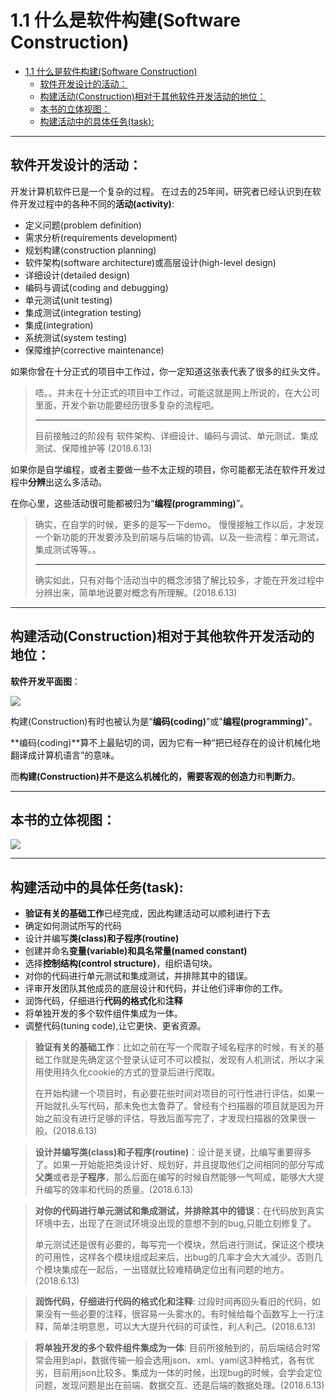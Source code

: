 # 1.1 什么是软件构建(Software Construction)

<!-- TOC -->

- [1.1 什么是软件构建(Software Construction)](#11-什么是软件构建software-construction)
    - [软件开发设计的活动：](#软件开发设计的活动)
    - [构建活动(Construction)相对于其他软件开发活动的地位：](#构建活动construction相对于其他软件开发活动的地位)
    - [本书的立体视图：](#本书的立体视图)
    - [构建活动中的具体任务(task):](#构建活动中的具体任务task)

<!-- /TOC -->

---

## 软件开发设计的活动：
开发计算机软件已是一个复杂的过程。
在过去的25年间，研究者已经认识到在软件开发过程中的各种不同的**活动(activity)**:

- 定义问题(problem definition)
- 需求分析(requirements development)
- 规划构建(construction planning)
- 软件架构(software architecture)或高层设计(high-level design)
- 详细设计(detailed design)
- 编码与调试(coding and debugging)
- 单元测试(unit testing)
- 集成测试(integration testing)
- 集成(integration)
- 系统测试(system testing)
- 保障维护(corrective maintenance)


如果你曾在十分正式的项目中工作过，你一定知道这张表代表了很多的红头文件。

> 唔。。并未在十分正式的项目中工作过，可能这就是网上所说的，在大公司里面，开发个新功能要经历很多复杂的流程吧。
> 
> ---
> 目前接触过的阶段有 软件架构、详细设计、编码与调试、单元测试、集成测试、保障维护等 (2018.6.13)

如果你是自学编程，或者主要做一些不太正规的项目，你可能都无法在软件开发过程中**分辨**出这么多活动。

在你心里，这些活动很可能都被归为“**编程(programming)**”。

> 确实，在自学的时候，更多的是写一下demo。
> 慢慢接触工作以后，才发现一个新功能的开发要涉及到前端与后端的协调。以及一些流程：单元测试，集成测试等等。。
> 
> ---
> 确实如此，只有对每个活动当中的概念涉猎了解比较多，才能在开发过程中分辨出来，简单地说要对概念有所理解。(2018.6.13)

---

## 构建活动(Construction)相对于其他软件开发活动的地位：

**软件开发平面图**：

![](https://ws2.sinaimg.cn/large/006tNc79gy1fhucul6k43j30to0nkn0n.jpg)


构建(Construction)有时也被认为是“**编码(coding)**”或"**编程(programming)**"。

**编码(coding)**算不上最贴切的词，因为它有一种“把已经存在的设计机械化地翻译成计算机语言”的意味。

而**构建(Construction)**并不是这么机械化的，需要客观的**创造力**和**判断力**。

---

## 本书的立体视图：

![](https://ws2.sinaimg.cn/large/006tNc79gy1fhucyfcc4oj30v20nin12.jpg)

---

## 构建活动中的具体任务(task):

- **验证有关的基础工作**已经完成，因此构建活动可以顺利进行下去
- 确定如何测试所写的代码
- 设计并编写**类(class)**和**子程序(routine)**
- 创建并命名**变量(variable)**和**具名常量(named constant)**
- 选择**控制结构(control structure)**，组织语句块。
- 对你的代码进行单元测试和集成测试，并排除其中的错误。
- 评审开发团队其他成员的底层设计和代码，并让他们评审你的工作。
- 润饰代码，仔细进行**代码的格式化**和**注释**
- 将单独开发的多个软件组件集成为一体。
- 调整代码(tuning code),让它更快、更省资源。


> **验证有关的基础工作**：比如之前在写一个爬取子域名程序的时候，有关的基础工作就是先确定这个登录认证可不可以模拟，发现有人机测试，所以才采用使用持久化cookie的方式的登录后进行爬取。
>
> 在开始构建一个项目时，有必要花些时间对项目的可行性进行评估，如果一开始就扎头写代码，那未免也太鲁莽了。曾经有个扫描器的项目就是因为开始之前没有进行足够的评估，导致后面写完了，才发现扫描器的效果很一般。(2018.6.13)

> **设计并编写类(class)和子程序(routine)**：设计是关键，比编写重要得多了。如果一开始能把类设计好、规划好，并且提取他们之间相同的部分写成**父类**或者是**子程序**，那么后面在编写的时候自然能够一气呵成，能够大大提升编写的效率和代码的质量。(2018.6.13)


> **对你的代码进行单元测试和集成测试，并排除其中的错误**：在代码放到真实环境中去，出现了在测试环境没出现的意想不到的bug,只能立刻修复了。
> 
> 单元测试还是很有必要的，每写完一个模块，然后进行测试，保证这个模块的可用性，这样各个模块组成起来后，出bug的几率才会大大减少。否则几个模块集成在一起后，一出错就比较难精确定位出有问题的地方。(2018.6.13)

> **润饰代码，仔细进行代码的格式化和注释**: 过段时间再回头看旧的代码，如果没有一些必要的注释，很容易一头雾水的。有时候给每个函数写上一行注释，简单注明意思，可以大大提升代码的可读性，利人利己。(2018.6.13)

> **将单独开发的多个软件组件集成为一体**: 目前所接触到的，前后端结合时常常会用到api，数据传输一般会选用json、xml、yaml这3种格式，各有优劣，目前用json比较多。集成为一体的时候，出现bug的时候，会学会定位问题，发现问题是出在前端、数据交互、还是后端的数据处理。(2018.6.13)


